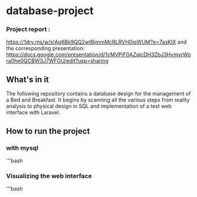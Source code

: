# database-project

### Project report :
https://1drv.ms/w/s!Aq6Bk9QQ2wtBjmmMcRLRVH0iqWUM?e=7asKIX
and the corresponding presentation:
https://docs.google.com/presentation/d/1cMVPjF0AZqicDH3ZbJ3HvmyrWora0he0QCBW3J7WFGU/edit?usp=sharing

## What's in it
The following repository contains a database design for the management of a Bed and Breakfast.
It begins by scanning all the various steps from reality analysis to physical design in SQL and implementation of a test web interface with Laravel.

## How to run the project 
### with mysql
'''bash

### Visualizing the web interface
'''bash
